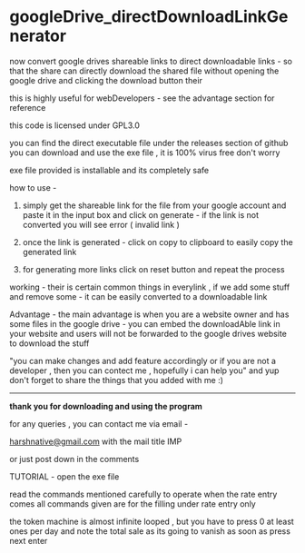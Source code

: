 # googleDrive_directDownloadLinkGenerator
now convert google drives shareable links to direct downloadable links - 
so that the share can directly download the shared file without opening the google drive and clicking the download button their

this is highly useful for webDevelopers - see the advantage section for reference 

this code is licensed under GPL3.0

you can find the direct executable file under the releases section of github 
you can download and use the exe file , it is 100% virus free don't worry


exe file provided is installable and its completely safe 

how to use -
1. simply get the shareable link for the file from your google account and paste it in the input box and click on generate - if the link is not converted you will see error ( invalid link )

2. once the link is generated - click on copy to clipboard to easily copy the generated link

3. for generating more links click on reset button and repeat the process 


working - their is certain common things in everylink , if we add some stuff and remove some - it can be easily converted to a downloadable link


Advantage - the main advantage is when you are a website owner and has some files in the google drive - you can embed the downloadAble link in your website and users will not be forwarded to the google drives website to download the stuff


"you can make changes and add feature accordingly or if you are not a developer , then you can contect me , hopefully i can help you" and yup don't forget to share the things that you added with me :)

---------------------------------------------------

    
    
__________thank you for downloading and using the program__________



for any queries , you can contact me via email - 

harshnative@gmail.com                 with the mail title IMP

or just post down in the comments 











TUTORIAL - 
open the exe file 

read the commands mentioned carefully to operate when the rate entry comes
all commands given are for the filling under rate entry only 

the token machine is almost infinite looped , but you have to press 0 at least ones per day and note the total sale as its going to vanish  as soon as press next enter 




